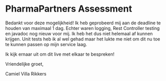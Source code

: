 # PharmaPartners Assessment

Bedankt voor deze mogelijkheid! Ik heb geprobeerd mij aan de deadline te houden van maximaal 1 dag.
Echter waren logging, Rest Controller testing en javadoc nog nieuw voor mij. Ik heb het dus niet helemaal af kunnen
krijgen. Unit tests heb ik al wel gehad maar het
lukte me niet om dit nu toe te kunnen passen op mijn service laag. 

Ik kijk ernaar uit om dit live met elkaar te bespreken!

Vriendelijke groet,

Camiel Villa Rikkers
